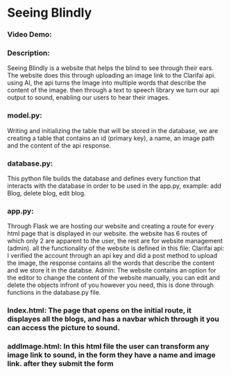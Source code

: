 # Seeing Blindly
### Video Demo:  <URL HERE>
### Description: 
  Seeing Blindly is a website that helps the blind to see through their ears. 
  The website does this through uploading an image link to the Clarifai api. 
  using AI, the api turns the Image into multiple words that describe the content of the image. 
  then through a text to speech library we turn our api output to sound, enabling our users to hear their images. 
### model.py: 
  Writing and initializing the table that will be stored in the database, we are creating a table that contains an id (primary key), a name, an image path and the content of the api response.
### database.py: 
  This python file builds the database and defines every function that interacts with the database in order to be used in the app.py, example: add Blog, delete blog, edit blog.
### app.py: 
  Through Flask we are hosting our website and creating a route for every html page that is displayed in our website. 
  the website has 6 routes of which only 2 are apparent to the user, the rest are for website management (admin). 
  all the functionality of the website is defined in this file: 
      Clarifai api: I verified the account through an api key and did a post method to upload the image, the response contains all the words that describe the content and we store it in the databse. Admin: The website contains an option for the editor to change the content of the website manually, you can edit and delete the objects infront of you however you need, this is done through functions in the database.py file.
### Index.html: The page that opens on the initial route, it displayes all the blogs, and has a navbar which through it you can access the picture to sound.
### addImage.html: In this html file the user can transform any image link to sound, in the form they have a name and image link. after they submit the form 
